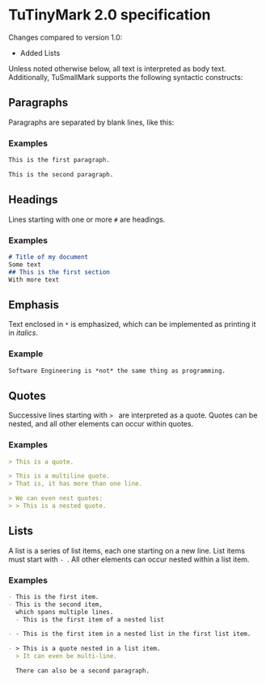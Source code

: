 # TuTinyMark 2.0 specification

Changes compared to version 1.0:
- Added Lists

Unless noted otherwise below, all text is interpreted as body text.
Additionally, TuSmallMark supports the following syntactic constructs:

## Paragraphs
Paragraphs are separated by blank lines, like this:

### Examples
```md
This is the first paragraph.

This is the second paragraph.
```

## Headings
Lines starting with one or more `#` are headings.

### Examples
```md
# Title of my document
Some text
## This is the first section
With more text
```

## Emphasis
Text enclosed in `*` is emphasized, which can be implemented as printing it in *italics*.

### Example
```md
Software Engineering is *not* the same thing as programming.
```

## Quotes
Successive lines starting with `> ` are interpreted as a quote. Quotes can be nested,
and all other elements can occur within quotes.

### Examples
```md
> This is a quote.
```

```md
> This is a multiline quote.
> That is, it has more than one line.
```

```md
> We can even nest quotes:
> > This is a nested quote.
```

## Lists
A list is a series of list items, each one starting on a new line.
List items must start with `- `.
All other elements can occur nested within a list item.

### Examples
```md
- This is the first item.
- This is the second item, 
  which spans multiple lines.
  - This is the first item of a nested list
```

```md
- - This is the first item in a nested list in the first list item.
```

```md
- > This is a quote nested in a list item.
  > It can even be multi-line.

  There can also be a second paragraph.
```